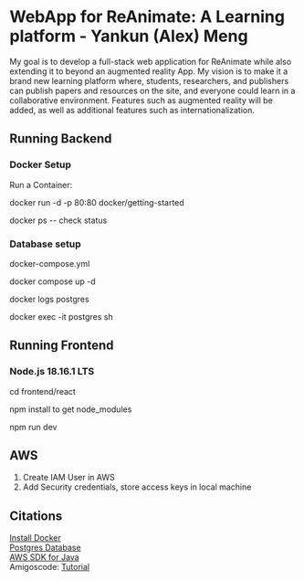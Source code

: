 # WebApp for ReAnimate: A Learning platform - Yankun (Alex) Meng

My goal is to develop a full-stack web application for ReAnimate while also extending it to beyond an augmented reality App. My vision is to make it a brand new learning platform where, students, researchers, and publishers can publish papers and resources on the site, and everyone could learn in a collaborative environment. Features such as augmented reality will be added, as well as additional features such as internationalization.

## Running Backend

### Docker Setup

Run a Container:

docker run -d -p 80:80 docker/getting-started

docker ps -- check status

### Database setup

docker-compose.yml

docker compose up -d

docker logs postgres 

docker exec -it postgres sh

## Running Frontend

### Node.js 18.16.1 LTS

cd frontend/react

npm install to get node_modules

npm run dev

## AWS

1. Create IAM User in AWS
2. Add Security credentials, store access keys in local machine

## Citations

[Install Docker](https://www.docker.com/) <br>
[Postgres Database](https://www.postgresql.org/) <br>
[AWS SDK for Java](https://docs.aws.amazon.com/sdk-for-java/) <br>
Amigoscode: [Tutorial](https://youtu.be/9i1gQ7w2V24)


